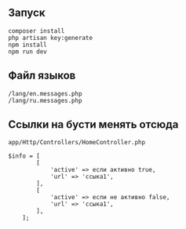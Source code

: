 ## Запуск

```
composer install
php artisan key:generate
npm install
npm run dev
```

## Файл языков

```
/lang/en.messages.php
/lang/ru.messages.php
```

## Ссылки на бусти менять отсюда

```
app/Http/Controllers/HomeController.php

$info = [
        [
            'active' => если активно true,
            'url' => 'ссыка1',
        ],
        [
            'active' => если не активно false,
            'url' => 'ссыка1',
        ],
    ];
```
